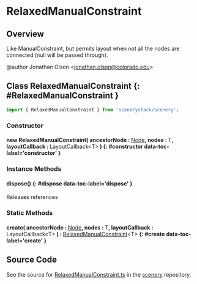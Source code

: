 # RelaxedManualConstraint

## Overview

Like ManualConstraint, but permits layout when not all the nodes are connected (null will be passed through).

@author Jonathan Olson &lt;jonathan.olson@colorado.edu&gt;

## Class RelaxedManualConstraint {: #RelaxedManualConstraint }


```js
import { RelaxedManualConstraint } from 'scenerystack/scenery';
```
### Constructor

#### new RelaxedManualConstraint( ancestorNode : <span style="font-weight: 400;">[Node](../scenery/Node.md)</span>, nodes : <span style="font-weight: 400;">T</span>, layoutCallback : <span style="font-weight: 400;">LayoutCallback&lt;T&gt;</span> ) {: #constructor data-toc-label='constructor' }

### Instance Methods

#### dispose() {: #dispose data-toc-label='dispose' }

Releases references

### Static Methods

#### create( ancestorNode : <span style="font-weight: 400;">[Node](../scenery/Node.md)</span>, nodes : <span style="font-weight: 400;">T</span>, layoutCallback : <span style="font-weight: 400;">LayoutCallback&lt;T&gt;</span> ) : <span style="font-weight: 400;">[RelaxedManualConstraint](../scenery/RelaxedManualConstraint.md)&lt;T&gt;</span> {: #create data-toc-label='create' }



## Source Code

See the source for [RelaxedManualConstraint.ts](https://github.com/phetsims/scenery/blob/main/js/layout/constraints/RelaxedManualConstraint.ts) in the [scenery](https://github.com/phetsims/scenery) repository.
